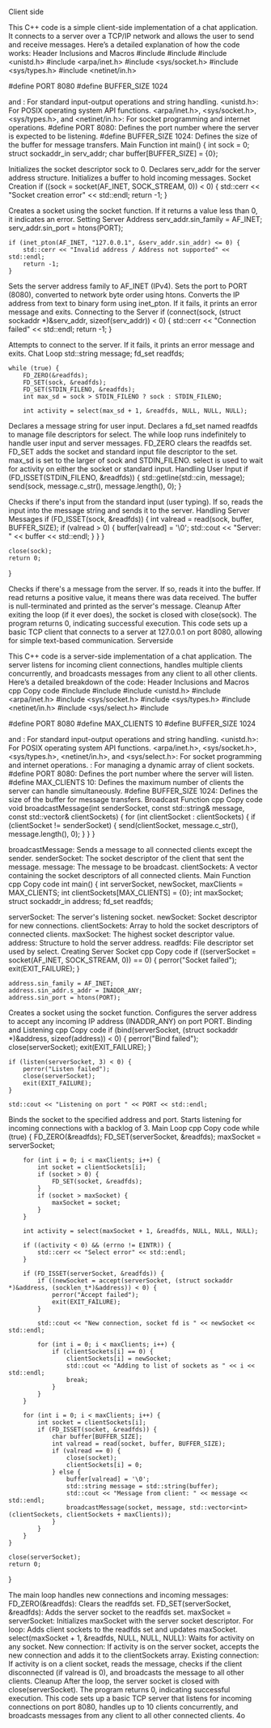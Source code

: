 Client side

This C++ code is a simple client-side implementation of a chat application. It connects to a server over a TCP/IP network and allows the user to send and receive messages. Here’s a detailed explanation of how the code works:
Header Inclusions and Macros
#include <iostream>
#include <string>
#include <unistd.h>
#include <arpa/inet.h>
#include <sys/socket.h>
#include <sys/types.h>
#include <netinet/in.h>

#define PORT 8080
#define BUFFER_SIZE 1024

<iostream> and <string>: For standard input-output operations and string handling.
<unistd.h>: For POSIX operating system API functions.
<arpa/inet.h>, <sys/socket.h>, <sys/types.h>, and <netinet/in.h>: For socket programming and internet operations.
#define PORT 8080: Defines the port number where the server is expected to be listening.
#define BUFFER_SIZE 1024: Defines the size of the buffer for message transfers.
Main Function
int main() {
    int sock = 0;
    struct sockaddr_in serv_addr;
    char buffer[BUFFER_SIZE] = {0};

Initializes the socket descriptor sock to 0.
Declares serv_addr for the server address structure.
Initializes a buffer to hold incoming messages.
Socket Creation
    if ((sock = socket(AF_INET, SOCK_STREAM, 0)) < 0) {
        std::cerr << "Socket creation error" << std::endl;
        return -1;
    }

Creates a socket using the socket function. If it returns a value less than 0, it indicates an error.
Setting Server Address
    serv_addr.sin_family = AF_INET;
    serv_addr.sin_port = htons(PORT);

    if (inet_pton(AF_INET, "127.0.0.1", &serv_addr.sin_addr) <= 0) {
        std::cerr << "Invalid address / Address not supported" << std::endl;
        return -1;
    }

Sets the server address family to AF_INET (IPv4).
Sets the port to PORT (8080), converted to network byte order using htons.
Converts the IP address from text to binary form using inet_pton. If it fails, it prints an error message and exits.
Connecting to the Server
    if (connect(sock, (struct sockaddr *)&serv_addr, sizeof(serv_addr)) < 0) {
        std::cerr << "Connection failed" << std::endl;
        return -1;
    }

Attempts to connect to the server. If it fails, it prints an error message and exits.
Chat Loop
    std::string message;
    fd_set readfds;

    while (true) {
        FD_ZERO(&readfds);
        FD_SET(sock, &readfds);
        FD_SET(STDIN_FILENO, &readfds);
        int max_sd = sock > STDIN_FILENO ? sock : STDIN_FILENO;

        int activity = select(max_sd + 1, &readfds, NULL, NULL, NULL);

Declares a message string for user input.
Declares a fd_set named readfds to manage file descriptors for select.
The while loop runs indefinitely to handle user input and server messages.
FD_ZERO clears the readfds set.
FD_SET adds the socket and standard input file descriptor to the set.
max_sd is set to the larger of sock and STDIN_FILENO.
select is used to wait for activity on either the socket or standard input.
Handling User Input
        if (FD_ISSET(STDIN_FILENO, &readfds)) {
            std::getline(std::cin, message);
            send(sock, message.c_str(), message.length(), 0);
        }

Checks if there's input from the standard input (user typing).
If so, reads the input into the message string and sends it to the server.
Handling Server Messages
        if (FD_ISSET(sock, &readfds)) {
            int valread = read(sock, buffer, BUFFER_SIZE);
            if (valread > 0) {
                buffer[valread] = '\0';
                std::cout << "Server: " << buffer << std::endl;
            }
        }
    }

    close(sock);
    return 0;
}

Checks if there's a message from the server.
If so, reads it into the buffer. If read returns a positive value, it means there was data received.
The buffer is null-terminated and printed as the server's message.
Cleanup
After exiting the loop (if it ever does), the socket is closed with close(sock).
The program returns 0, indicating successful execution.
This code sets up a basic TCP client that connects to a server at 127.0.0.1 on port 8080, allowing for simple text-based communication.
Serverside


This C++ code is a server-side implementation of a chat application. The server listens for incoming client connections, handles multiple clients concurrently, and broadcasts messages from any client to all other clients. Here’s a detailed breakdown of the code:
Header Inclusions and Macros
cpp
Copy code
#include <iostream>
#include <string>
#include <unistd.h>
#include <arpa/inet.h>
#include <sys/socket.h>
#include <sys/types.h>
#include <netinet/in.h>
#include <sys/select.h>
#include <vector>

#define PORT 8080
#define MAX_CLIENTS 10
#define BUFFER_SIZE 1024

<iostream> and <string>: For standard input-output operations and string handling.
<unistd.h>: For POSIX operating system API functions.
<arpa/inet.h>, <sys/socket.h>, <sys/types.h>, <netinet/in.h>, and <sys/select.h>: For socket programming and internet operations.
<vector>: For managing a dynamic array of client sockets.
#define PORT 8080: Defines the port number where the server will listen.
#define MAX_CLIENTS 10: Defines the maximum number of clients the server can handle simultaneously.
#define BUFFER_SIZE 1024: Defines the size of the buffer for message transfers.
Broadcast Function
cpp
Copy code
void broadcastMessage(int senderSocket, const std::string& message, const std::vector<int>& clientSockets) {
    for (int clientSocket : clientSockets) {
        if (clientSocket != senderSocket) {
            send(clientSocket, message.c_str(), message.length(), 0);
        }
    }
}

broadcastMessage: Sends a message to all connected clients except the sender.
senderSocket: The socket descriptor of the client that sent the message.
message: The message to be broadcast.
clientSockets: A vector containing the socket descriptors of all connected clients.
Main Function
cpp
Copy code
int main() {
    int serverSocket, newSocket, maxClients = MAX_CLIENTS;
    int clientSockets[MAX_CLIENTS] = {0};
    int maxSocket;
    struct sockaddr_in address;
    fd_set readfds;

serverSocket: The server's listening socket.
newSocket: Socket descriptor for new connections.
clientSockets: Array to hold the socket descriptors of connected clients.
maxSocket: The highest socket descriptor value.
address: Structure to hold the server address.
readfds: File descriptor set used by select.
Creating Server Socket
cpp
Copy code
   if ((serverSocket = socket(AF_INET, SOCK_STREAM, 0)) == 0) {
        perror("Socket failed");
        exit(EXIT_FAILURE);
    }

    address.sin_family = AF_INET;
    address.sin_addr.s_addr = INADDR_ANY;
    address.sin_port = htons(PORT);

Creates a socket using the socket function.
Configures the server address to accept any incoming IP address (INADDR_ANY) on port PORT.
Binding and Listening
cpp
Copy code
   if (bind(serverSocket, (struct sockaddr *)&address, sizeof(address)) < 0) {
        perror("Bind failed");
        close(serverSocket);
        exit(EXIT_FAILURE);
    }

    if (listen(serverSocket, 3) < 0) {
        perror("Listen failed");
        close(serverSocket);
        exit(EXIT_FAILURE);
    }

    std::cout << "Listening on port " << PORT << std::endl;

Binds the socket to the specified address and port.
Starts listening for incoming connections with a backlog of 3.
Main Loop
cpp
Copy code
   while (true) {
        FD_ZERO(&readfds);
        FD_SET(serverSocket, &readfds);
        maxSocket = serverSocket;

        for (int i = 0; i < maxClients; i++) {
            int socket = clientSockets[i];
            if (socket > 0) {
                FD_SET(socket, &readfds);
            }
            if (socket > maxSocket) {
                maxSocket = socket;
            }
        }

        int activity = select(maxSocket + 1, &readfds, NULL, NULL, NULL);

        if ((activity < 0) && (errno != EINTR)) {
            std::cerr << "Select error" << std::endl;
        }

        if (FD_ISSET(serverSocket, &readfds)) {
            if ((newSocket = accept(serverSocket, (struct sockaddr *)&address, (socklen_t*)&address)) < 0) {
                perror("Accept failed");
                exit(EXIT_FAILURE);
            }

            std::cout << "New connection, socket fd is " << newSocket << std::endl;

            for (int i = 0; i < maxClients; i++) {
                if (clientSockets[i] == 0) {
                    clientSockets[i] = newSocket;
                    std::cout << "Adding to list of sockets as " << i << std::endl;
                    break;
                }
            }
        }

        for (int i = 0; i < maxClients; i++) {
            int socket = clientSockets[i];
            if (FD_ISSET(socket, &readfds)) {
                char buffer[BUFFER_SIZE];
                int valread = read(socket, buffer, BUFFER_SIZE);
                if (valread == 0) {
                    close(socket);
                    clientSockets[i] = 0;
                } else {
                    buffer[valread] = '\0';
                    std::string message = std::string(buffer);
                    std::cout << "Message from client: " << message << std::endl;
                    broadcastMessage(socket, message, std::vector<int>(clientSockets, clientSockets + maxClients));
                }
            }
        }
    }

    close(serverSocket);
    return 0;
}

The main loop handles new connections and incoming messages:
FD_ZERO(&readfds): Clears the readfds set.
FD_SET(serverSocket, &readfds): Adds the server socket to the readfds set.
maxSocket = serverSocket: Initializes maxSocket with the server socket descriptor.
For loop: Adds client sockets to the readfds set and updates maxSocket.
select(maxSocket + 1, &readfds, NULL, NULL, NULL): Waits for activity on any socket.
New connection: If activity is on the server socket, accepts the new connection and adds it to the clientSockets array.
Existing connection: If activity is on a client socket, reads the message, checks if the client disconnected (if valread is 0), and broadcasts the message to all other clients.
Cleanup
After the loop, the server socket is closed with close(serverSocket).
The program returns 0, indicating successful execution.
This code sets up a basic TCP server that listens for incoming connections on port 8080, handles up to 10 clients concurrently, and broadcasts messages from any client to all other connected clients.
4o


